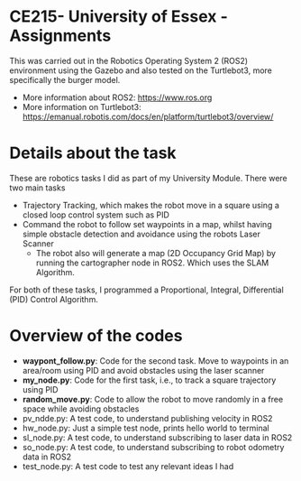 # CE215- University of Essex -Assignments

This was carried out in the Robotics Operating System 2 (ROS2) environment using the Gazebo and also tested on the Turtlebot3, more specifically the burger model. 
- More information about ROS2: https://www.ros.org
- More information on Turtlebot3: https://emanual.robotis.com/docs/en/platform/turtlebot3/overview/
  
# Details about the task
These are robotics tasks I did as part of my University Module. There were two main tasks
- Trajectory Tracking, which makes the robot move in a square using a closed loop control system such as PID
- Command the robot to follow set waypoints in a map, whilst having simple obstacle detection and avoidance using the robots Laser Scanner
    - The robot also will generate a map (2D Occupancy Grid Map) by running the cartographer node in ROS2. Which uses the SLAM Algorithm.

For both of these tasks, I programmed a Proportional, Integral, Differential (PID) Control Algorithm.

# Overview of the codes
- **waypont_follow.py**: Code for the second task. Move to waypoints in an area/room using PID and avoid obstacles using the laser scanner 
- **my_node.py**: Code for the first task, i.e., to track a square trajectory using PID
- **random_move.py**: Code to allow the robot to move randomly in a free space while avoiding obstacles
- pv_ndde.py: A test code, to understand publishing velocity in ROS2
- hw_node.py: Just a simple test node, prints hello world to terminal
- sl_node.py: A test code, to understand subscribing to laser data in ROS2
- so_node.py: A test code, to understand subscribing to robot odometry data in ROS2
- test_node.py: A test code to test any relevant ideas I had
